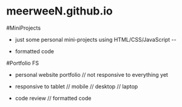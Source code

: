 # meerweeN.github.io

#MiniProjects

- just some personal mini-projects using HTML/CSS/JavaScript --

- formatted code


#Portfolio FS 

- personal website portfolio // not responsive to everything yet 

- responsive to tablet // mobile // desktop // laptop 

- code review // formatted code 

